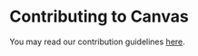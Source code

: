 # Contributing to Canvas

You may read our contribution guidelines
[here](https://workday.github.io/canvas-kit/?path=/docs/guides-contributing--docs).
